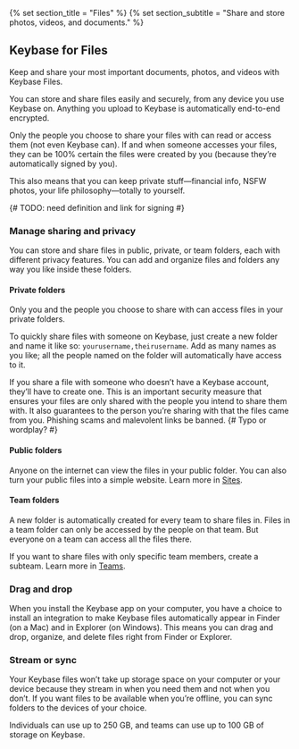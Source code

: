 {% set section_title = "Files" %}
{% set section_subtitle = "Share and store photos, videos, and documents." %}

## Keybase for Files
Keep and share your most important documents, photos, and videos with Keybase Files.

You can store and share files easily and securely, from any device you use Keybase on. Anything you upload to Keybase is automatically end-to-end encrypted. 

Only the people you choose to share your files with can read or access them (not even Keybase can). If and when someone accesses your files, they can be 100% certain the files were created by you (because they’re automatically signed by you). 

This also means that you can keep private stuff—financial info, NSFW photos, your life philosophy—totally to yourself.

{# TODO: need definition and link for signing #}

### Manage sharing and privacy
You can store and share files in public, private, or team folders, each with different privacy features. You can add and organize files and folders any way you like inside these folders.

#### Private folders
Only you and the people you choose to share with can access files in your private folders.

To quickly share files with someone on Keybase, just create a new folder and name it like so: `yourusername,theirusername`. Add as many names as you like; all the people named on the folder will automatically have access to it.

If you share a file with someone who doesn’t have a Keybase account, they’ll have to create one. This is an important security measure that ensures your files are only shared with the people you intend to share them with. It also guarantees to the person you’re sharing with that the files came from you. Phishing scams and malevolent links be banned. {# Typo or wordplay? #}

#### Public folders
Anyone on the internet can view the files in your public folder. You can also turn your public files into a simple website. Learn more in [Sites](/sites).

#### Team folders
A new folder is automatically created for every team to share files in. Files in a team folder can only be accessed by the people on that team. But everyone on a team can access all the files there.

If you want to share files with only specific team members, create a subteam. Learn more in [Teams](/teams).

### Drag and drop
When you install the Keybase app on your computer, you have a choice to install an integration to make Keybase files automatically appear in Finder (on a Mac) and in Explorer (on Windows). This means you can drag and drop, organize, and delete files right from Finder or Explorer.

### Stream or sync
Your Keybase files won’t take up storage space on your computer or your device because they stream in when you need them and not when you don’t. If you want files to be available when you’re offline, you can sync folders to the devices of your choice.

Individuals can use up to 250 GB, and teams can use up to 100 GB of storage on Keybase.
